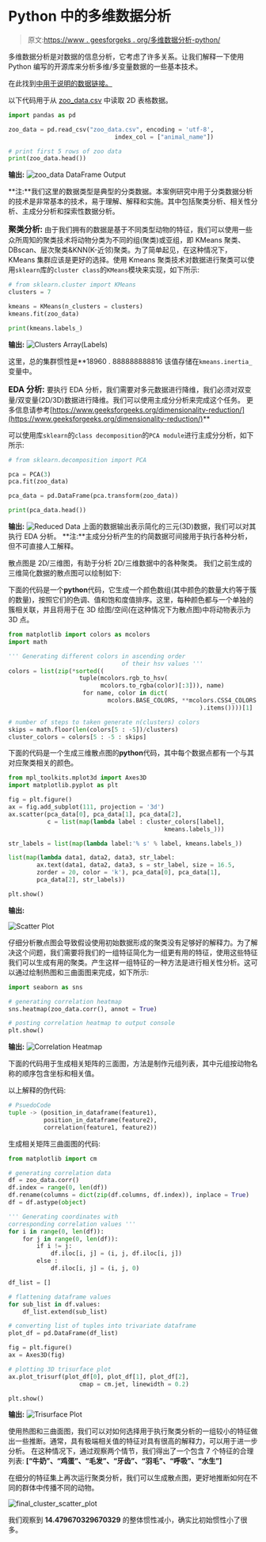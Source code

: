 # Python 中的多维数据分析

> 原文:[https://www . geesforgeks . org/多维数据分析-python/](https://www.geeksforgeeks.org/multidimensional-data-analysis-in-python/)

多维数据分析是对数据的信息分析，它考虑了许多关系。让我们解释一下使用 Python 编写的开源库来分析多维/多变量数据的一些基本技术。

在此找到[中用于说明的数据链接。](https://archive.ics.uci.edu/ml/datasets/Zoo)

以下代码用于从 [zoo_data.csv](https://media.geeksforgeeks.org/wp-content/uploads/zoo_data-1.csv) 中读取 2D 表格数据。

```py
import pandas as pd

zoo_data = pd.read_csv("zoo_data.csv", encoding = 'utf-8',
                              index_col = ["animal_name"])

# print first 5 rows of zoo data 
print(zoo_data.head())
```

**输出:**
![zoo_data DataFrame Output](img/03c08114d87518124e52db0615d9cbe5.png)

**注:**我们这里的数据类型是典型的分类数据。本案例研究中用于分类数据分析的技术是非常基本的技术，易于理解、解释和实施。其中包括聚类分析、相关性分析、主成分分析和探索性数据分析。

**<font size="3">聚类分析:</font>**
由于我们拥有的数据是基于不同类型动物的特征，我们可以使用一些众所周知的聚类技术将动物分类为不同的组(聚类)或亚组，即 KMeans 聚类、DBscan、层次聚类&KNN(K-近邻)聚类。为了简单起见，在这种情况下，KMeans 集群应该是更好的选择。使用 Kmeans 聚类技术对数据进行聚类可以使用`sklearn`库的`cluster class`的`KMeans`模块来实现，如下所示:

```py
# from sklearn.cluster import KMeans
clusters = 7

kmeans = KMeans(n_clusters = clusters)
kmeans.fit(zoo_data)

print(kmeans.labels_)
```

**输出:**
![Clusters Array(Labels)](img/52f2a67b7f584582a5c956aac0ca7a41.png)

这里，总的集群惯性是**18960 . 888888888816 该值存储在`kmeans.inertia_` 变量中。

**<font size="3">EDA 分析:</font>**
要执行 EDA 分析，我们需要对多元数据进行降维，我们必须对双变量/双变量(2D/3D)数据进行降维。我们可以使用主成分分析来完成这个任务。
更多信息请参考[https://www.geeksforgeeks.org/dimensionality-reduction/](https://www.geeksforgeeks.org/dimensionality-reduction/)**

可以使用库`sklearn`的`class decomposition`的`PCA module`进行主成分分析，如下所示:

```py
# from sklearn.decomposition import PCA

pca = PCA(3)
pca.fit(zoo_data)

pca_data = pd.DataFrame(pca.transform(zoo_data))

print(pca_data.head())
```

**输出:**
![Reduced Data](img/a3c167fda55d6651ab352cdc4fd01fdc.png)
上面的数据输出表示简化的三元(3D)数据，我们可以对其执行 EDA 分析。 **注:**主成分分析产生的约简数据可间接用于执行各种分析，但不可直接人工解释。

散点图是 2D/三维图，有助于分析 2D/三维数据中的各种聚类。
我们之前生成的三维简化数据的散点图可以绘制如下:

下面的代码是一个**python**代码，它生成一个颜色数组(其中颜色的数量大约等于簇的数量)，按照它们的色调、值和饱和度值排序。这里，每种颜色都与一个单独的簇相关联，并且将用于在 3D 绘图/空间(在这种情况下为散点图)中将动物表示为 3D 点。

```py
from matplotlib import colors as mcolors
import math

''' Generating different colors in ascending order 
                                of their hsv values '''
colors = list(zip(*sorted((
                    tuple(mcolors.rgb_to_hsv(
                          mcolors.to_rgba(color)[:3])), name)
                     for name, color in dict(
                            mcolors.BASE_COLORS, **mcolors.CSS4_COLORS
                                                      ).items())))[1]

# number of steps to taken generate n(clusters) colors 
skips = math.floor(len(colors[5 : -5])/clusters)
cluster_colors = colors[5 : -5 : skips]
```

下面的代码是一个生成三维散点图的**python**代码，其中每个数据点都有一个与其对应聚类相关的颜色。

```py
from mpl_toolkits.mplot3d import Axes3D
import matplotlib.pyplot as plt

fig = plt.figure()
ax = fig.add_subplot(111, projection = '3d')
ax.scatter(pca_data[0], pca_data[1], pca_data[2], 
           c = list(map(lambda label : cluster_colors[label],
                                            kmeans.labels_)))

str_labels = list(map(lambda label:'% s' % label, kmeans.labels_))

list(map(lambda data1, data2, data3, str_label:
        ax.text(data1, data2, data3, s = str_label, size = 16.5,
        zorder = 20, color = 'k'), pca_data[0], pca_data[1],
        pca_data[2], str_labels))

plt.show()
```

**输出:**

![Scatter Plot](img/387466fb84d0605771cb469391a67906.png)

仔细分析散点图会导致假设使用初始数据形成的聚类没有足够好的解释力。为了解决这个问题，我们需要将我们的一组特征简化为一组更有用的特征，使用这些特征我们可以生成有用的聚类。产生这样一组特征的一种方法是进行相关性分析。这可以通过绘制热图和三曲面图来完成，如下所示:

```py
import seaborn as sns

# generating correlation heatmap
sns.heatmap(zoo_data.corr(), annot = True)

# posting correlation heatmap to output console 
plt.show()
```

**输出:**
![Correlation Heatmap](img/ce05aad003b78941ee3971d9cf06bafc.png)

下面的代码用于生成相关矩阵的三面图，方法是制作元组列表，其中元组按动物名称的顺序包含坐标和相关值。

以上解释的伪代码:

```py
# PsuedoCode
tuple -> (position_in_dataframe(feature1),
          position_in_dataframe(feature2),
          correlation(feature1, feature2))
```

生成相关矩阵三曲面图的代码:

```py
from matplotlib import cm

# generating correlation data
df = zoo_data.corr()
df.index = range(0, len(df))
df.rename(columns = dict(zip(df.columns, df.index)), inplace = True)
df = df.astype(object)

''' Generating coordinates with 
corresponding correlation values '''
for i in range(0, len(df)):
    for j in range(0, len(df)):
        if i != j:
            df.iloc[i, j] = (i, j, df.iloc[i, j])
        else :
            df.iloc[i, j] = (i, j, 0)

df_list = []

# flattening dataframe values
for sub_list in df.values:
    df_list.extend(sub_list)

# converting list of tuples into trivariate dataframe
plot_df = pd.DataFrame(df_list)

fig = plt.figure()
ax = Axes3D(fig)

# plotting 3D trisurface plot
ax.plot_trisurf(plot_df[0], plot_df[1], plot_df[2], 
                    cmap = cm.jet, linewidth = 0.2)

plt.show()
```

**输出:**
![Trisurface Plot](img/d9add9885fc660f9b3419c7b0d791696.png)

使用热图和三曲面图，我们可以对如何选择用于执行聚类分析的一组较小的特征做出一些推断。通常，具有极端相关值的特征对具有很高的解释力，可以用于进一步分析。
在这种情况下，通过观察两个情节，我们得出了一个包含 7 个特征的合理列表: **[“牛奶”、“鸡蛋”、“毛发”、“牙齿”、“羽毛”、“呼吸”、“水生”]**

在细分的特征集上再次运行聚类分析，我们可以生成散点图，更好地推断如何在不同的群体中传播不同的动物。

![final_cluster_scatter_plot](img/461fc0f9e43d0f312342fa17b2cfaf3e.png)

我们观察到 **14.479670329670329** 的整体惯性减小，确实比初始惯性小了很多。